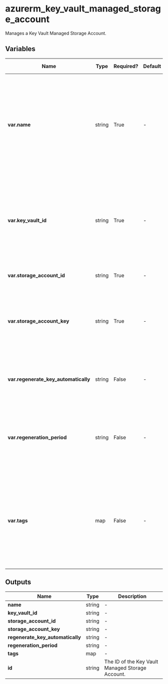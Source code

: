 # azurerm_key_vault_managed_storage_account

Manages a Key Vault Managed Storage Account.

## Variables

| Name | Type | Required? | Default  | possible values | Description |
| ---- | ---- | --------- | -------- | ----------- | ----------- |
| **var.name** | string | True | -  |  -  | The name which should be used for this Key Vault Managed Storage Account. Changing this forces a new Key Vault Managed Storage Account to be created. | 
| **var.key_vault_id** | string | True | -  |  -  | The ID of the Key Vault where the Managed Storage Account should be created. Changing this forces a new resource to be created. | 
| **var.storage_account_id** | string | True | -  |  -  | The ID of the Storage Account. | 
| **var.storage_account_key** | string | True | -  |  `key1`, `key2`  | Which Storage Account access key that is managed by Key Vault. Possible values are `key1` and `key2`. | 
| **var.regenerate_key_automatically** | string | False | -  |  -  | Should Storage Account access key be regenerated periodically? | 
| **var.regeneration_period** | string | False | -  |  -  | How often Storage Account access key should be regenerated. Value needs to be in [ISO 8601 duration format](https://en.wikipedia.org/wiki/ISO_8601#Durations). | 
| **var.tags** | map | False | -  |  -  | A mapping of tags which should be assigned to the Key Vault Managed Storage Account. Changing this forces a new resource to be created. | 



## Outputs

| Name | Type | Description |
| ---- | ---- | --------- | 
| **name** | string  | - | 
| **key_vault_id** | string  | - | 
| **storage_account_id** | string  | - | 
| **storage_account_key** | string  | - | 
| **regenerate_key_automatically** | string  | - | 
| **regeneration_period** | string  | - | 
| **tags** | map  | - | 
| **id** | string  | The ID of the Key Vault Managed Storage Account. | 